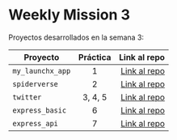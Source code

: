 # Weekly Mission 3

Proyectos desarrollados en la semana 3:

| Proyecto | Práctica | Link al repo |
| ------------- |:-------------:| -----:|
|`my_launchx_app`|1|[Link al repo](https://github.com/MagdielAndres/playbook/tree/main/weekly_mission_3/my_launchx_app)|
|`spiderverse`|2|[Link al repo](https://github.com/MagdielAndres/playbook/tree/main/weekly_mission_3/spiderverse)|
|`twitter`|3, 4, 5|[Link al repo](https://github.com/MagdielAndres/playbook/tree/main/weekly_mission_3/twitter)|
|`express_basic`|6|[Link al repo]()|
|`express_api`|7|[Link al repo](https://github.com/MagdielAndres/express_api)|
